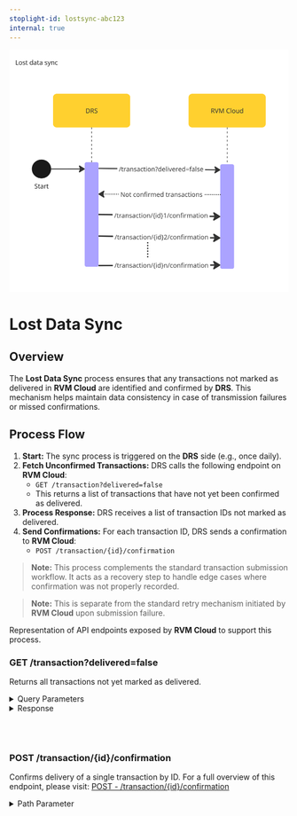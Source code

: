 ```yaml
---
stoplight-id: lostsync-abc123
internal: true
---
```

![LostDataSync.png](../../assets/images/LostDataSync.png)

# Lost Data Sync

## Overview
The **Lost Data Sync** process ensures that any transactions not marked as delivered in **RVM Cloud** are identified and confirmed by **DRS**. This mechanism helps maintain data consistency in case of transmission failures or missed confirmations.

## Process Flow
1. **Start:** The sync process is triggered on the **DRS** side (e.g., once daily).
2. **Fetch Unconfirmed Transactions:** DRS calls the following endpoint on **RVM Cloud**:
   - `GET /transaction?delivered=false`
   - This returns a list of transactions that have not yet been confirmed as delivered.
3. **Process Response:** DRS receives a list of transaction IDs not marked as delivered.
4. **Send Confirmations:** For each transaction ID, DRS sends a confirmation to **RVM Cloud**:
   - `POST /transaction/{id}/confirmation`

> **Note:** This process complements the standard transaction submission workflow. It acts as a recovery step to handle edge cases where confirmation was not properly recorded.

> **Note:** This is separate from the standard retry mechanism initiated by **RVM Cloud** upon submission failure.

<!--
type: tab
title: RVM
-->

Representation of API endpoints exposed by **RVM Cloud** to support this process.

### GET /transaction?delivered=false

Returns all transactions not yet marked as delivered.

<details>
<summary>Query Parameters</summary>
For a full overview of this endpoint, please visit: [GET - /transaction]
```yaml
delivered:
  type: boolean
  description: Filter to only return transactions that are not marked as delivered.
```
</details>

<details>
<summary>Response</summary>

```yaml jsonSchema
  $ref: '../../rvm-openapi.yaml#/components/schemas/PaginatedTransaction'
```
</details>

<br><br>

### POST /transaction/{id}/confirmation

Confirms delivery of a single transaction by ID.
For a full overview of this endpoint, please visit: [POST - /transaction/{id}/confirmation](../../rvm-openapi.yaml/paths/~1transaction~1{id}~1confirmation)
<details>
<summary>Path Parameter</summary>

```yaml
id:
  type: string
  description: Unique identifier of the transaction.
```
</details>

<!-- type: tab-end -->
